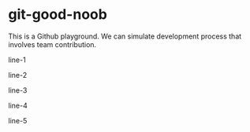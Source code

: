 # git-good-noob

This is a Github playground. We can simulate development process that involves team contribution.

line-1

line-2

line-3

line-4

line-5

